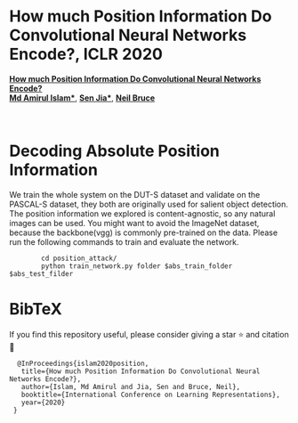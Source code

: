 #    How much Position Information Do Convolutional Neural Networks Encode?, ICLR 2020

**[ How much Position Information Do Convolutional Neural Networks Encode?](https://openreview.net/pdf?id=rJeB36NKvB)**
<br>
**[Md Amirul Islam*](https://www.cs.ryerson.ca/~amirul/)**, **[Sen Jia*](https://scholar.google.com/citations?user=WOsy1foAAAAJ&hl=en)**, **[Neil Bruce](http://socs.uoguelph.ca/~brucen/)** 

<br>



#  Decoding Absolute Position Information
 
   We train the whole system on the DUT-S dataset and validate on the PASCAL-S dataset, they both are originally used for salient object detection. The position information we explored is content-agnostic, so any natural images can be used. You might want to avoid the ImageNet dataset, because the backbone(vgg) is commonly pre-trained on the data. Please run the following commands to train and evaluate the network.

            cd position_attack/
            python train_network.py folder $abs_train_folder $abs_test_filder


# BibTeX
If you find this repository useful, please consider giving a star :star: and citation :t-rex:


      @InProceedings{islam2020position,
       title={How much Position Information Do Convolutional Neural Networks Encode?},
       author={Islam, Md Amirul and Jia, Sen and Bruce, Neil},
       booktitle={International Conference on Learning Representations},
       year={2020}
     }

